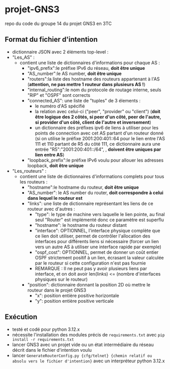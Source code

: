 # projet-GNS3
repo du code du groupe 14 du projet GNS3 en 3TC

## Format du fichier d'intention
- dictionnaire JSON avec 2 éléments top-level :
- "Les_AS" :
    - contient une liste de dictionnaires d'informations pour chaque AS :
        - "ipv6_prefix":le préfixe IPv6 du réseau, **doit être unique**
        - "AS_number":le AS number, **doit être unique**
        - "routers":la liste des hostname des routeurs appartenant à l'AS (**attention, ne pas mettre 1 routeur dans plusieurs AS !**)
        - "internal_routing":le nom du protocole de routage interne, seuls "RIP" et "OSPF" sont corrects
        - "connected_AS": une liste de "tuples" de 3 élements :
            - le numéro d'AS spécifié
            - la relation avec celui-ci ("peer", "provider" ou "client") (**doit être logique des 2 côtés, si peer d'un côté, peer de l'autre, si provider d'un côté, client de l'autre et inversement**)
            - un dictionnaire des préfixes ipv6 de liens à utiliser pour les points de connection avec cet AS partant d'un routeur donné (si on utilise le préfixe 2001:200:401::64 pour le lien entre l'AS 111 et 110 partant de R5 du côté 111, ce dictionnaire aura une entrée "R5":"2001:200:401::/64", , **doivent être uniques par lien entre AS**)
        - "loopback_prefix":le préfixe IPv6 voulu pour allouer les adresses loopback, **doit être unique**
- "Les_routeurs" :
    - contient une liste de dictionnaires d'informations complets pour tous les routeurs :
        - "hostname":le hostname du routeur, **doit être unique**
        - "AS_number": le AS number du router, **doit correspondre à celui dans lequel le routeur est**
        - "links": une liste de dictionnaire représentant les liens de ce routeur avec d'autres :
            - "type": le type de machine vers laquelle le lien pointe, au final seul "Router" est implémenté donc ce paramètre est superflu
            - "hostname": le hostname du routeur distant
            - "interface": OPTIONNEL, l'interface physique complète que ce lien doit utiliser, permet de contrôler l'allocation des interfaces pour différents liens si nécessaire (forcer un lien vers un autre AS à utiliser une interface rapide par exemple)
            - "ospf_cost": OPTIONNEL, permet de donner un coût entier OSPF strictement positif à un lien, écrasant la valeur calculée par le routeur si cette configuration n'est pas fournie
            - REMARQUE : Il ne peut pas y avoir plusieurs liens par interface, et on doit avoir len(links) <= (nombre d'interfaces physiques sur le routeur)
        - "position": dictionnaire donnant la position 2D où mettre le routeur dans le projet GNS3
            - "x": position entière positive horizontale
            - "y": position entière positive verticale

## Exécution
- testé et codé pour python 3.12.x
- nécessite l'installation des modules précis de `requirements.txt` avec `pip install -r requirements.txt`
- lancer GNS3 avec un projet vide ou un état intermédiaire du réseau décrit dans le fichier d'intention voulu
- lancer `GenerateRouterConfig.py {cfg/telnet} {chemin relatif ou absolu vers le fichier d'intention}` avec un interpréteur python 3.12.x